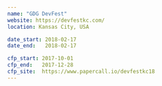```yaml
---
name: "GDG DevFest"
website: https://devfestkc.com/
location: Kansas City, USA

date_start: 2018-02-17
date_end:   2018-02-17

cfp_start: 2017-10-01
cfp_end:   2017-12-28
cfp_site:  https://www.papercall.io/devfestkc18
---
```

